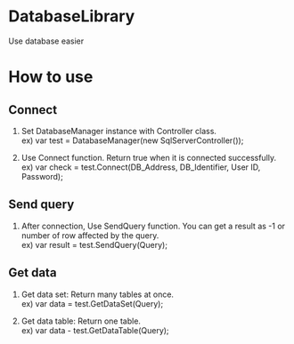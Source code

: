 # DatabaseLibrary
 Use database easier

# How to use
 ## Connect
  1. Set DatabaseManager instance with Controller class.<br/>
   ex) var test = DatabaseManager(new SqlServerController());
  
  2. Use Connect function. Return true when it is connected successfully.<br/>
   ex) var check = test.Connect(DB_Address, DB_Identifier, User ID, Password);
   
 ## Send query
  1. After connection, Use SendQuery function. You can get a result as -1 or number of row affected by the query.<br/>
   ex) var result = test.SendQuery(Query);
   
 ## Get data
  1. Get data set: Return many tables at once.<br/>
   ex) var data = test.GetDataSet(Query);
   
  2. Get data table: Return one table.<br/>
   ex) var data - test.GetDataTable(Query);
